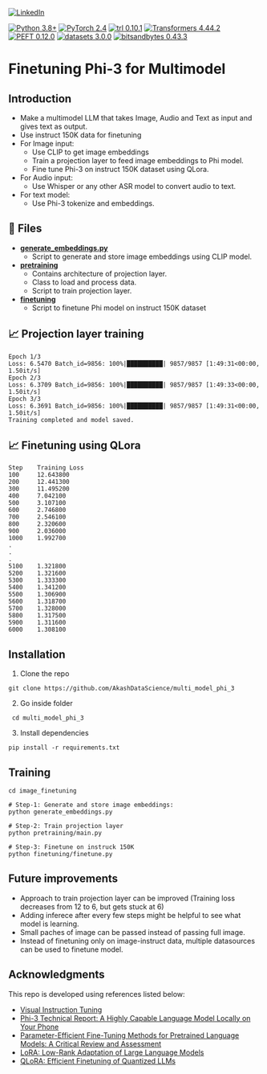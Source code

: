 [![LinkedIn][linkedin-shield]][linkedin-url]

[![Python 3.8+](https://img.shields.io/badge/python-3.8+-blue.svg)](https://www.python.org/downloads/release/python-380/)
[![PyTorch 2.4](https://img.shields.io/badge/torch-v2.4-brightgreen)](https://pytorch.org/docs/stable/index.html)
[![trl 0.10.1](https://img.shields.io/badge/trl-v0.10.1-violet)](https://huggingface.co/docs/trl/index)
[![Transformers 4.44.2](https://img.shields.io/badge/transformers-v4.44.2-red)](https://huggingface.co/docs/transformers/index)
[![PEFT 0.12.0](https://img.shields.io/badge/peft-v0.12.0-lightblue)](https://huggingface.co/docs/peft/index)
[![datasets 3.0.0](https://img.shields.io/badge/datasets-v2.15.0-orange)](https://huggingface.co/docs/datasets/index)
[![bitsandbytes 0.43.3](https://img.shields.io/badge/bitsandbytes-v0.43.3-green)](https://huggingface.co/blog/hf-bitsandbytes-integration)

# Finetuning Phi-3 for Multimodel

## Introduction

* Make a multimodel LLM that takes Image, Audio and Text as input and gives text as output.
* Use instruct 150K data for finetuning
* For Image input:
    * Use CLIP to get image embeddings
    * Train a projection layer to feed image embeddings to Phi model.
    * Fine tune Phi-3 on instruct 150K dataset using QLora.
* For Audio input:
    * Use Whisper or any other ASR model to convert audio to text.
* For text model:
    * Use Phi-3 tokenize and embeddings.

## :open_file_folder: Files
- [**generate_embeddings.py**](generate_embeddings.py)
    - Script to generate and store image embeddings using CLIP model.
- [**pretraining**](image_funetuning/pretraining/main.py)
    - Contains architecture of projection layer.
    - Class to load and process data.
    - Script to train projection layer.
- [**finetuning**](image_funetuning/finetuning/finetune.py)
    - Script to finetune Phi model on instruct 150K dataset

## :chart_with_upwards_trend: Projection layer training

    Epoch 1/3
    Loss: 6.5470 Batch_id=9856: 100%|██████████| 9857/9857 [1:49:31<00:00,  1.50it/s]
    Epoch 2/3
    Loss: 6.3709 Batch_id=9856: 100%|██████████| 9857/9857 [1:49:33<00:00,  1.50it/s]
    Epoch 3/3
    Loss: 6.3691 Batch_id=9856: 100%|██████████| 9857/9857 [1:49:31<00:00,  1.50it/s]
    Training completed and model saved.

## :chart_with_upwards_trend: Finetuning using QLora

    Step	Training Loss
    100	    12.643800
    200	    12.441300
    300	    11.495200
    400	    7.042100
    500	    3.107100
    600	    2.746800
    700	    2.546100
    800	    2.320600
    900	    2.036000
    1000	1.992700
    .
    .
    .
    5100	1.321800
    5200	1.321600
    5300	1.333300
    5400	1.341200
    5500	1.306900
    5600	1.318700
    5700	1.328000
    5800	1.317500
    5900	1.311600
    6000	1.308100

## Installation

1. Clone the repo
```
git clone https://github.com/AkashDataScience/multi_model_phi_3
```
2. Go inside folder
```
 cd multi_model_phi_3
```
3. Install dependencies
```
pip install -r requirements.txt
```

## Training

```
cd image_finetuning

# Step-1: Generate and store image embeddings:
python generate_embeddings.py

# Step-2: Train projection layer
python pretraining/main.py

# Step-3: Finetune on instruck 150K
python finetuning/finetune.py

```

## Future improvements
* Approach to train projection layer can be improved (Training loss decreases from 12 to 6, but gets stuck at 6)
* Adding inferece after every few steps might be helpful to see what model is learning.
* Small paches of image can be passed instead of passing full image.
* Instead of finetuning only on image-instruct data, multiple datasources can be used to finetune model.

## Acknowledgments
This repo is developed using references listed below:
* [Visual Instruction Tuning](https://arxiv.org/pdf/2304.08485)
* [Phi-3 Technical Report: A Highly Capable Language Model Locally on Your Phone](https://arxiv.org/pdf/2404.14219)
* [Parameter-Efficient Fine-Tuning Methods for Pretrained Language Models: A Critical Review and Assessment](https://arxiv.org/pdf/2312.12148)
* [LoRA: Low-Rank Adaptation of Large Language Models](https://arxiv.org/pdf/2106.09685)
* [QLoRA: Efficient Finetuning of Quantized LLMs](https://arxiv.org/pdf/2305.14314)

[linkedin-shield]: https://img.shields.io/badge/-LinkedIn-black.svg?style=for-the-badge&logo=linkedin&colorB=555
[linkedin-url]: https://www.linkedin.com/in/akash-m-shah/
[Python.py]:https://img.shields.io/badge/python-3670A0?style=for-the-badge&logo=python&logoColor=ffdd54
[python-url]: https://www.python.org/
[PyTorch.tensor]: https://img.shields.io/badge/PyTorch-%23EE4C2C.svg?style=for-the-badge&logo=PyTorch&logoColor=white
[torch-url]: https://pytorch.org/
[HuggingFace.transformers]: https://img.shields.io/badge/%F0%9F%A4%97-Hugging%20Face-orange
[huggingface-url]: https://huggingface.co/